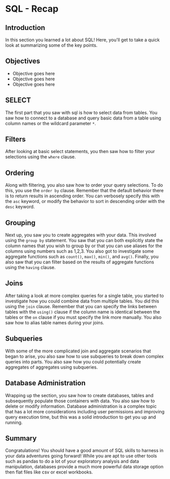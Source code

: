 
# SQL - Recap

## Introduction

In this section you learned a lot about SQL! Here, you'll get to take a quick look at summarizing some of the key points.

## Objectives

* Objective goes here
* Objective goes here
* Objective goes here

## SELECT

The first part that you saw with sql is how to select data from tables. You saw how to connect to a database and query basic data from a table using column names or the wildcard parameter `*`. 

## Filters

After looking at basic select statements, you then saw how to filter your selections using the `where` clause.

## Ordering

Along with filtering, you also saw how to order your query selections. To do this, you use the `order by` clause. Remember that the default behavior there is to return results in ascending order. You can verbosely specify this with the `asc` keyword, or modify the behavior to sort in descending order with the `desc` keyword.

## Grouping

Next up, you saw you to create aggregates with your data. This involved using the `group by` statement. You saw that you can both explicitly state the column names that you wish to group by or that you can use aliases for the columns using numbers such as 1,2,3. You also got to investigate some aggregate functions such as `count()`, `max()`, `min()`, and `avg()`. Finally, you also saw that you can filter based on the results of aggregate functions using the `having` clause. 

## Joins

After taking a look at more complex queries for a single table, you started to investigate how you could combine data from multiple tables. You did this using the `join` clause. Remember that you can specify the links between tables with the `using()` clause if the column name is identical between the tables or the `on` clause if you must specify the link more manually. You also saw how to alias table names during your joins.

## Subqueries

With some of the more complicated join and aggregate scenarios that began to arise, you also saw how to use subqueries to break down complex queries into parts. You also saw how you could potentially create aggregates of aggregates using subqueries.

## Database Administration

Wrapping up the section, you saw how to create databases, tables and subsequently populate those containers with data. You also saw how to delete or modify information. Database administration is a complex topic that has a lot more considerations including user permissions and improving query execution time, but this was a solid introduction to get you up and running.

## Summary

Congratulations! You should have a good amount of SQL skills to harness in your data adventures going forward! While you are apt to use other tools such as pandas to do a lot of your exploratory analysis and data manipulation, databases provide a much more powerful data storage option then flat files like csv or excel workbooks.
